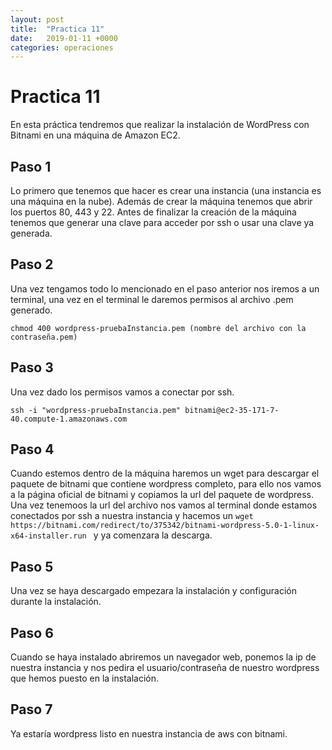 ```yaml
---
layout: post
title:  "Practica 11"
date:   2019-01-11 +0000
categories: operaciones
---
```


# Practica 11

En esta práctica tendremos que realizar la instalación de WordPress con Bitnami en una máquina de Amazon EC2.

## Paso 1

Lo primero que tenemos que hacer es crear una instancia (una instancia es una máquina en la nube). Además de crear la máquina tenemos que abrir los puertos 80, 443 y 22. Antes de finalizar la creación de la máquina tenemos que generar una clave para acceder por ssh o usar una clave ya generada.

## Paso 2

Una vez tengamos todo lo mencionado en el paso anterior nos iremos a un terminal, una vez en el terminal le daremos permisos al archivo .pem generado.

```
chmod 400 wordpress-pruebaInstancia.pem (nombre del archivo con la contraseña.pem)
```

## Paso 3

Una vez dado los permisos vamos a conectar por ssh.

```
ssh -i "wordpress-pruebaInstancia.pem" bitnami@ec2-35-171-7-40.compute-1.amazonaws.com
```

## Paso 4

Cuando estemos dentro de la máquina haremos un wget para descargar el paquete de bitnami que contiene wordpress completo, para ello nos vamos a la página oficial de bitnami y copiamos la url del paquete de wordpress. Una vez tenemoos la url del archivo nos vamos al terminal donde estamos conectados por ssh a nuestra instancia y hacemos un ```wget https://bitnami.com/redirect/to/375342/bitnami-wordpress-5.0-1-linux-x64-installer.run ``` y ya comenzara la descarga.

## Paso 5

Una vez se haya descargado empezara la instalación y configuración durante la instalación.

## Paso 6

Cuando se haya instalado abriremos un navegador web, ponemos la ip de nuestra instancia y nos pedira el usuario/contraseña de nuestro wordpress que hemos puesto en la instalación.

## Paso 7

Ya estaría wordpress listo en nuestra instancia de aws con bitnami.
